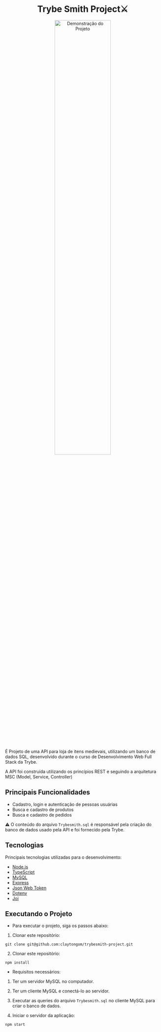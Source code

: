 <h1 align="center">Trybe Smith Project⚔️</h1>

<p align="center">
  <img src="https://miro.medium.com/v2/resize:fit:1400/1*zFRjOvRDdybmcqUv879GPg.gif" alt="Demonstração do Projeto" width="60%">
</p>


É Projeto de uma API para loja de itens medievais, utilizando um banco de dados SQL, desenvolvido durante o curso de Desenvolvimento Web Full Stack da Trybe.

A API foi construída utilizando os princípios REST e seguindo a arquitetura MSC (Model, Service, Controller)

## Principais Funcionalidades

- Cadastro, login e autenticação de pessoas usuárias
- Busca e cadastro de produtos
- Busca e cadastro de pedidos

⚠️ O conteúdo do arquivo `Trybesmith.sql` é responsável pela criação do banco de dados usado pela API e foi fornecido pela Trybe.

## Tecnologias

Principais tecnologias utilizadas para o desenvolvimento:

- [Node.js](https://nodejs.org/)
- [TypeScript](https://www.typescriptlang.org/)
- [MySQL](https://dev.mysql.com/doc/)
- [Express](https://expressjs.com/)
- [Json Web Token](https://jwt.io/)
- [Dotenv](https://github.com/motdotla/dotenv)
- [Joi](https://joi.dev/)

## Executando o Projeto

- Para executar o projeto, siga os passos abaixo:

1. Clonar este repositório:
   
```
git clone git@github.com:claytongom/trybesmith-project.git
```
2. Clonar este repositório:

```
npm install
```

- Requisitos necessários:

1. Ter um servidor MySQL no computador.

2. Ter um cliente MySQL e conectá-lo ao servidor.

3. Executar as queries do arquivo `Trybesmith.sql` no cliente MySQL para criar o banco de dados.

4. Iniciar o servidor da aplicação:

```
npm start
```







